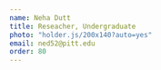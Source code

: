 ```yaml
---
name: Neha Dutt
title: Reseacher, Undergraduate
photo: "holder.js/200x140?auto=yes" 
email: ned52@pitt.edu
order: 80
---
```

